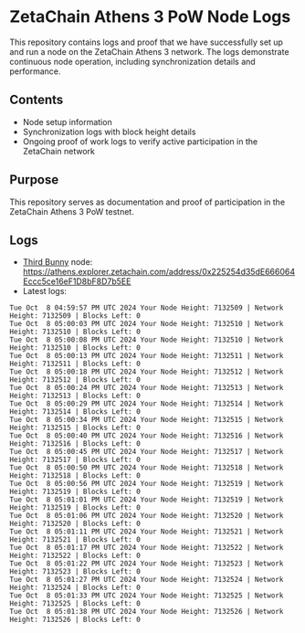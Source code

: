 # ZetaChain Athens 3 PoW Node Logs
This repository contains logs and proof that we have successfully set up and run a node on the ZetaChain Athens 3 network. The logs demonstrate continuous node operation, including synchronization details and performance.

## Contents
- Node setup information
- Synchronization logs with block height details
- Ongoing proof of work logs to verify active participation in the ZetaChain network

## Purpose
This repository serves as documentation and proof of participation in the ZetaChain Athens 3 PoW testnet.

## Logs

- [Third Bunny](https://thirdbunny.xyz/) node: https://athens.explorer.zetachain.com/address/0x225254d35dE666064Eccc5ce16eF1D8bF8D7b5EE
- Latest logs:
```
Tue Oct  8 04:59:57 PM UTC 2024 Your Node Height: 7132509 | Network Height: 7132509 | Blocks Left: 0
Tue Oct  8 05:00:03 PM UTC 2024 Your Node Height: 7132510 | Network Height: 7132510 | Blocks Left: 0
Tue Oct  8 05:00:08 PM UTC 2024 Your Node Height: 7132510 | Network Height: 7132510 | Blocks Left: 0
Tue Oct  8 05:00:13 PM UTC 2024 Your Node Height: 7132511 | Network Height: 7132511 | Blocks Left: 0
Tue Oct  8 05:00:18 PM UTC 2024 Your Node Height: 7132512 | Network Height: 7132512 | Blocks Left: 0
Tue Oct  8 05:00:24 PM UTC 2024 Your Node Height: 7132513 | Network Height: 7132513 | Blocks Left: 0
Tue Oct  8 05:00:29 PM UTC 2024 Your Node Height: 7132514 | Network Height: 7132514 | Blocks Left: 0
Tue Oct  8 05:00:34 PM UTC 2024 Your Node Height: 7132515 | Network Height: 7132515 | Blocks Left: 0
Tue Oct  8 05:00:40 PM UTC 2024 Your Node Height: 7132516 | Network Height: 7132516 | Blocks Left: 0
Tue Oct  8 05:00:45 PM UTC 2024 Your Node Height: 7132517 | Network Height: 7132517 | Blocks Left: 0
Tue Oct  8 05:00:50 PM UTC 2024 Your Node Height: 7132518 | Network Height: 7132518 | Blocks Left: 0
Tue Oct  8 05:00:56 PM UTC 2024 Your Node Height: 7132519 | Network Height: 7132519 | Blocks Left: 0
Tue Oct  8 05:01:01 PM UTC 2024 Your Node Height: 7132519 | Network Height: 7132519 | Blocks Left: 0
Tue Oct  8 05:01:06 PM UTC 2024 Your Node Height: 7132520 | Network Height: 7132520 | Blocks Left: 0
Tue Oct  8 05:01:11 PM UTC 2024 Your Node Height: 7132521 | Network Height: 7132521 | Blocks Left: 0
Tue Oct  8 05:01:17 PM UTC 2024 Your Node Height: 7132522 | Network Height: 7132522 | Blocks Left: 0
Tue Oct  8 05:01:22 PM UTC 2024 Your Node Height: 7132523 | Network Height: 7132523 | Blocks Left: 0
Tue Oct  8 05:01:27 PM UTC 2024 Your Node Height: 7132524 | Network Height: 7132524 | Blocks Left: 0
Tue Oct  8 05:01:33 PM UTC 2024 Your Node Height: 7132525 | Network Height: 7132525 | Blocks Left: 0
Tue Oct  8 05:01:38 PM UTC 2024 Your Node Height: 7132526 | Network Height: 7132526 | Blocks Left: 0
```
